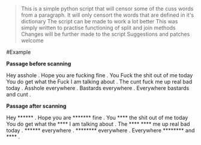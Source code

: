 >This is a simple python script that will censor some of the cuss words from a paragraph.
>It will only censort the words that are defined in it's dictionary
>The script can be made to work a lot better
>This was simply written to practise functioning of split and join methods
>Changes will be further made to the script
>Suggestions and patches welcome


#Example

**Passage before scanning**

Hey asshole . Hope you are fucking fine . You Fuck the shit out of me today You do get what the Fuck I am talking about . 
The cunt fuck me up real bad today . Asshole everywhere . Bastards everywhere . Everywhere bastards and cunt .

**Passage after scanning**

Hey ****** . Hope you are ******* fine . You **** the shit out of me today You do get what the **** I am talking about .
The **** **** me up real bad today . ****** everywhere . ******** everywhere . Everywhere ******** and **** .
